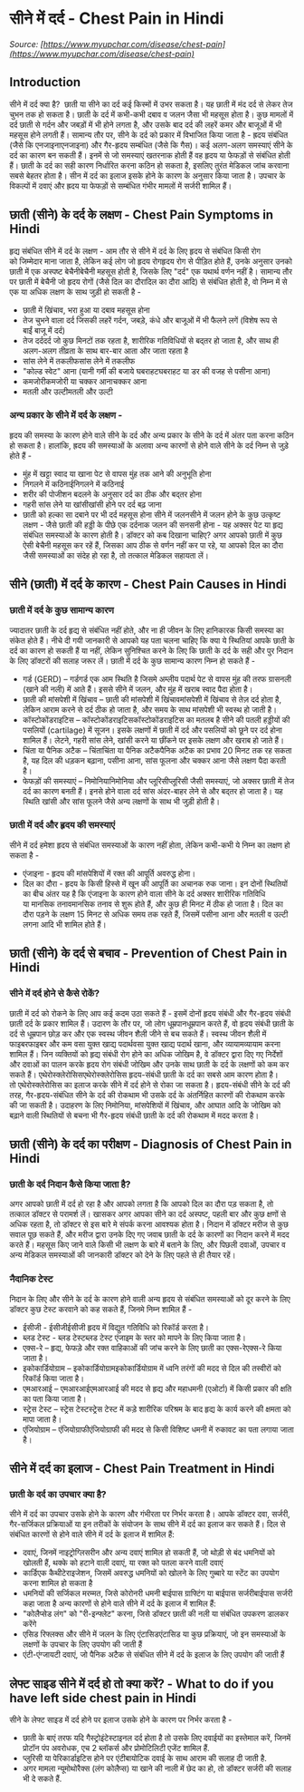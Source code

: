 # सीने में दर्द - Chest Pain in Hindi
_Source: [https://www.myupchar.com/disease/chest-pain](https://www.myupchar.com/disease/chest-pain)_

## Introduction
सीने में दर्द क्या है? 
छाती या सीने का दर्द कई किस्मों में उभर सकता है। यह छाती में मंद दर्द से लेकर तेज चुभन तक हो सकता है। छाती के दर्द में कभी-कभी दबाव व जलन जैसा भी महसूस होता है। कुछ मामलों में दर्द छाती से गर्दन और जबड़ों में भी होने लगता है, और उसके बाद दर्द की लहरें कमर और बाजूओं में भी महसूस होने लगती हैं।
सामान्य तौर पर, सीने के दर्द को प्रकार में विभाजित किया जाता है - ह्रदय संबंधित (जैसे कि एनजाइनाएनजाइना) और गैर-हृदय सम्बंधित (जैसे कि गैस)।
कई अलग-अलग समस्याएं सीने के दर्द का कारण बन सकती हैं। इनमें से जो समस्याएं खतरनाक होती हैं वह हृदय या फेफड़ों से संबंधित होती हैं। छाती के दर्द का सही कारण निर्धारित करना कठिन हो सकता है, इसलिए तुरंत मेडिकल जांच करवाना सबसे बेहतर होता है।
सीन में दर्द का इलाज इसके होने के कारण के अनुसार किया जाता है। उपचार के विकल्पों में दवाएं और ह्रदय या फेफड़ों से सम्बंधित गंभीर मामलों में सर्जरी शामिल हैं।

## छाती (सीने) के दर्द के लक्षण - Chest Pain Symptoms in Hindi
हृद्य संबंधित सीने में दर्द के लक्षण -
आम तौर से सीने में दर्द के लिए हृदय से संबंधित किसी रोग को जिम्मेदार माना जाता है, लेकिन कई लोग जो हृदय रोगहृदय रोग से पीड़ित होते हैं, उनके अनुसार उनको छाती में एक अस्पष्ट बेचैनीबेचैनी महसूस होती है, जिसके लिए "दर्द" एक यथार्थ वर्णन नहीं है। सामान्य तौर पर छाती में बेचैनी जो हृदय रोगों (जैसे दिल का दौरादिल का दौरा आदि) से संबंधित होती है, वो निम्न में से एक या अधिक लक्षण के साथ जुड़ी हो सकती है -
- छाती में खिंचाव, भरा हुआ या दबाव महसूस होना
- तेज चुभने वाला दर्द जिसकी लहरें गर्दन, जबड़े, कंधे और बाजूओं में भी फैलने लगें (विशेष रूप से बाईं बाजू में दर्द)
- तेज दर्ददर्द जो कुछ मिनटों तक रहता है, शारीरिक गतिविधियों से बद्तर हो जाता है, और साथ ही अलग-अलग तीव्रता के साथ बार-बार आता और जाता रहता है
- सांस लेने में तकलीफसांस लेने में तकलीफ
- "कोल्ड स्वेट" आना (यानी गर्मी की बजाये घबराहटघबराहट या डर की वजह से पसीना आना)
- कमजोरीकमजोरी या चक्कर आनाचक्कर आना
- मतली और उल्टीमतली और उल्टी
### अन्य प्रकार के सीने में दर्द के लक्षण -
हृदय की समस्या के कारण होने वाले सीने के दर्द और अन्य प्रकार के सीने के दर्द में अंतर पता करना कठिन हो सकता है। हालांकि, ह्रदय की समस्याओं के अलावा अन्य कारणों से होने वाले सीने के दर्द निम्न से जुड़े होते हैं -
- मुंह में खट्टा स्वाद या खाना पेट से वापस मुंह तक आने की अनुभूति होना
- निगलने में कठिनाईनिगलने में कठिनाई
- शरीर की पोजीशन बदलने के अनुसार दर्द का ठीक और बद्तर होना
- गहरी सांस लेने या खांसीखांसी होने पर दर्द बढ़ जाना
- छाती को हल्का सा दबाने पर भी दर्द महसूस होना
सीने में जलनसीने में जलन होने के कुछ उत्कृष्ट लक्षण - जैसे छाती की हड्डी के पीछे एक दर्दनाक जलन की सनसनी होना - यह अक्सर पेट या हृद्य संबंधित समस्याओं के कारण होती है।
डॉक्टर को कब दिखाना चाहिए?
अगर आपको छाती में कुछ ऐसी बेचैनी महसूस कर रहें हैं, जिसका आप ठीक से वर्णन नहीं कर पा रहे, या आपको दिल का दौरा जैसी समस्याओं का संदेह हो रहा है, तो तत्काल मेडिकल सहायता लें।

## सीने (छाती) में दर्द के कारण - Chest Pain Causes in Hindi
### छाती में दर्द के कुछ सामान्य कारण
ज्यादातर छाती के दर्द हृद्य से संबंधित नहीं होते, और ना ही जीवन के लिए हानिकारक किसी समस्या का संकेत होते हैं।
नीचे दी गयी जानकारी से आपको यह पता चलना चाहिए कि क्या ये स्थितियां आपके छाती के दर्द का कारण हो सकती हैं या नहीं, लेकिन सुनिश्चित करने के लिए कि छाती के दर्द के सही और पुर निदान के लिए डॉक्टरों की सलाह जरूर लें।
छाती में दर्द के कुछ सामान्य कारण निम्न हो सकते हैं -
- गर्ड (GERD) – गर्डगर्ड एक आम स्थिति है जिसमे अम्लीय पदार्थ पेट से वापस मुंह की तरफ ग्रासनली (खाने की नली) में आते हैं। इससे सीने में जलन, और मुंह में खराब स्वाद पैदा होता है।
- छाती की मांसपेशी में खिंचाव – छाती की मांसपेशी में खिंचावमांसपेशी में खिंचाव से तेज़ दर्द होता है, लेकिन आराम करने से दर्द ठीक हो जाता है, और समय के साथ मांसपेशी भी स्वस्थ हो जाती है।
- कॉस्टोकोंडराइटिस – कॉस्टोकोंडराइटिसकॉस्टोकोंडराइटिस का मतलब है सीने की पतली हड्डीयों की पसलियों (cartilage) में सूजन। इसके लक्षणों में छाती में दर्द और पसलियों को छूने पर दर्द होना शामिल हैं। लेटने, गहरी सांस लेने, खांसी करने या छींकने पर इसके लक्षण और खराब हो जाते हैं।
- चिंता या पैनिक अटैक – चिंताचिंता या पैनिक अटैकपैनिक अटैक का प्रभाव 20 मिनट तक रह सकता है, यह दिल की धड़कन बढ़ाना, पसीना आना, सांस फूलना और चक्कर आना जैसे लक्षण पैदा करती है।
- फेफड़ों की समस्याएं – निमोनियानिमोनिया और प्लूरिसीप्लूरिसी जैसी समस्याएं, जो अक्सर छाती में तेज दर्द का कारण बनती हैं। इनसे होने वाला दर्द सांस अंदर-बाहर लेने से और बद्तर हो जाता है। यह स्थिति खांसी और सांस फूलने जैसे अन्य लक्षणों के साथ भी जुड़ी होती है।
### छाती में दर्द और हृदय की समस्याएं
सीने में दर्द हमेशा हृदय से संबंधित समस्याओं के कारण नहीं होता, लेकिन कभी-कभी ये निम्न का लक्षण हो सकता है -
- एंजाइना - हृदय की मांसपेशियों में रक्त की आपूर्ति अवरुद्ध होना।
- दिल का दौरा - हृदय के किसी हिस्से में खून की आपूर्ति का अचानक रुक जाना।
इन दोनों स्थितियों का बीच अंतर यह है कि एंजाइना के कारण होने वाला सीने के दर्द अक्सर शारीरिक गतिविधि या मानसिक तनावमानसिक तनाव से शुरू होते हैं, और कुछ ही मिनट में ठीक हो जाता है।
दिल का दौरा पड़ने के लक्षण 15 मिनट से अधिक समय तक रहते हैं, जिसमें पसीना आना और मतली व उल्टी लगना आदि भी शामिल होते हैं।

## छाती (सीने) के दर्द से बचाव - Prevention of Chest Pain in Hindi
### सीने में दर्द होने से कैसे रोकें?
छाती में दर्द को रोकने के लिए आप कई कदम उठा सकते हैं - इसमें दोनों हृदय संबंधी और गैर-हृदय संबंधी छाती दर्द के प्रकार शामिल हैं।
उदारण के तौर पर, जो लोग धूम्रपानधूम्रपान करते हैं, वो हृदय संबंधी छाती के दर्द से धूम्रपान छोड़ कर और एक स्वस्थ जीवन शैली जीने से बच सकते हैं। स्वस्थ जीवन शैली में फाइबरफाइबर और कम वसा युक्त खाद्य पदार्थवसा युक्त खाद्य पदार्थ खाना, और व्यायामव्यायाम करना शामिल हैं।
जिन व्यक्तियों को हृद्य संबंधी रोग होने का अधिक जोखिम है, वे डॉक्टर द्वारा दिए गए निर्देशों और दवाओं का पालन करके हृदय रोग संबंधी जोखिम और उनके साथ छाती के दर्द के लक्षणों को कम कर सकते हैं। एथेरोस्क्लेरोसिसएथेरोस्क्लेरोसिस हृदय-संबंधी छाती के दर्द का सबसे आम कारण होता है। तो एथेरोस्क्लेरोसिस का इलाज करके सीने में दर्द होने से रोका जा सकता है।
हृदय-संबंधी सीने के दर्द की तरह, गैर-हृदय-संबंधित सीने के दर्द की रोकथाम भी उसके दर्द के अंतर्निहित कारणों की रोकथाम करके की जा सकती है। उदाहरण के लिए निमोनिया, मांसपेशियों में खिंचाव, और आघात आदि के जोखिम को बढ़ाने वाली स्थितियों से बचना भी गैर-हृदय संबंधी छाती के दर्द की रोकथाम में मदद करता है।

## छाती (सीने) के दर्द का परीक्षण - Diagnosis of Chest Pain in Hindi
### छाती के दर्द निदान कैसे किया जाता है?
अगर आपको छाती में दर्द हो रहा है और आपको लगता है कि आपको दिल का दौरा पड़ सकता है, तो तत्काल डॉक्टर से परामर्श लें। खासकर अगर आपका सीने का दर्द अस्पष्ट, पहली बार और कुछ क्षणों से अधिक रहता है, तो डॉक्टर से इस बारे मे संपर्क करना आवश्यक होता है।
निदान में डॉक्टर मरीज से कुछ सवाल पूछ सकते हैं, और मरीज द्वारा उनके दिए गए जवाब छाती के दर्द के कारणों का निदान करने में मदद करते हैं। महसूस किए जाने वाले किसी भी लक्षण के बारे में बताने के लिए, और पिछली दवाओं, उपचार व अन्य मेडिकल समस्याओं की जानकारी डॉक्टर को देने के लिए पहले से ही तैयार रहें।
### नैदानिक टेस्ट
निदान के लिए और सीने के दर्द के कारण होने वाली अन्य हृदय से संबंधित समस्याओं को दूर करने के लिए डॉक्टर कुछ टेस्ट करवाने को कह सकते हैं, जिनमे निम्न शामिल हैं -
- ईसीजी - ईसीजीईसीजी हृदय में विद्युत गतिविधि को रिकॉर्ड करता है।
- ब्लड टेस्ट - ब्लड टेस्टब्लड टेस्ट एंजाइम के स्तर को मापने के लिए किया जाता है।
- एक्स-रे – हृद्य, फेफड़े और रक्त वाहिकाओं की जांच करने के लिए छाती का एक्स-रेएक्स-रे किया जाता है।
- इकोकार्डियोग्राम – इकोकार्डियोग्रामइकोकार्डियोग्राम में ध्वनि तरंगों की मदद से दिल की तस्वीरों को रिकॉर्ड किया जाता है।
- एमआरआई – एमआरआईएमआरआई की मदद से हृद्य और महाधमनी (एओर्टा) में किसी प्रकार की क्षति का पता किया जाता है।
- स्ट्रेस टेस्ट – स्ट्रेस टेस्टस्ट्रेस टेस्ट में कड़े शारीरिक परिश्रम के बाद हृद्य के कार्य करने की क्षमता को मापा जाता है।
- एंजियोग्राम – एंजियोग्राफीएंजियोग्राफी की मदद से किसी विशिष्ट धमनी में रुकावट का पता लगाया जाता है।

## सीने में दर्द का इलाज - Chest Pain Treatment in Hindi
### छाती के दर्द का उपचार क्या है?
सीने में दर्द का उपचार उसके होने के कारण और गंभीरता पर निर्भर करता है। आपके डॉक्टर दवा, सर्जरी, गैर-सर्जिकल प्रक्रियाओं या इन तरीकों के संयोजन के साथ सीने में दर्द का इलाज कर सकते हैं।
दिल से संबंधित कारणों से होने वाले सीने में दर्द के इलाज में शामिल हैं:
- दवाएं, जिनमें नाइट्रोग्लिसरीन और अन्य दवाएं शामिल हो सकती हैं, जो थोड़ी से बंद धमनियों को खोलती हैं, थक्के को हटाने वाली दवाएं, या रक्त को पतला करने वाली दवाएं
- कार्डिएक कैथीटेराइजेशन, जिसमें अवरुद्ध धमनियों को खोलने के लिए गुब्बारे या स्टेंट का उपयोग करना शामिल हो सकता है
- धमनियों की सर्जिकल मरम्मत, जिसे कोरोनरी धमनी बाईपास ग्राफ्टिंग या बाईपास सर्जरीबाईपास सर्जरी कहा जाता है
अन्य कारणों से होने वाले सीने में दर्द के इलाज में शामिल हैं:
- "कोलैप्सेड लंग" को "री-इन्फ्लेट" करना, जिसे डॉक्टर छाती की नली या संबंधित उपकरण डालकर करेंगे
- एसिड रिफ्लक्स और सीने में जलन के लिए एंटासिडएंटासिड या कुछ प्रक्रियाएं, जो इन समस्याओं के लक्षणों के उपचार के लिए उपयोग की जाती हैं
- एंटी-एंग्जायटी दवाएं, जो पैनिक अटैक से संबंधित सीने में दर्द के इलाज के लिए उपयोग की जाती हैं

## लेफ्ट साइड सीने में दर्द हो तो क्या करें? - What to do if you have left side chest pain in Hindi
सीने के लेफ्ट साइड में दर्द होने पर इलाज उसके होने के कारण पर निर्भर करता है -
- छाती के बाएं तरफ यदि गैस्ट्रोइंटेस्टाइनल दर्द होता है तो उसके लिए दवाईयों का इस्तेमाल करें, जिनमें प्रोटॉन पंप अवरोधक, एच 2 ब्लॉकर्स और प्रोमोटिलिटी एजेंट शामिल हैं.
- प्लुरिसी या पेरिकार्डाइटिस होने पर एंटीबायोटिक दवाई के साथ आराम की सलाह दी जाती है.
- अगर मामला न्यूमोथोरैक्स (लंग कोलैप्स) या खाने की नाली में छेद का हो, तो डॉक्टर सर्जरी की सलाह भी दे सकते हैं.

